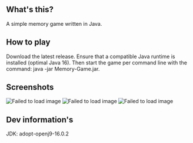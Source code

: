 ## What's this?
A simple memory game written in Java.

## How to play
Download the latest release. Ensure that a compatible Java runtime is installed (optimal Java 16). Then start the game per command line with the command: java -jar Memory-Game.jar.

## Screenshots
![Failed to load image](https://i.ibb.co/tXMzYzF/menu.png)
![Failed to load image](https://i.ibb.co/2gWPSss/game.png)
![Failed to load image](https://i.ibb.co/k8wrMJP/win.png)

## Dev information's
JDK: adopt-openj9-16.0.2
